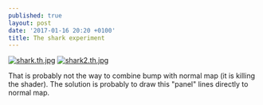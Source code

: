 ```yaml
---
published: true
layout: post
date: '2017-01-16 20:20 +0100'
title: The shark experiment
---
```

[![shark.th.jpg](https://cdn.scrot.moe/images/2017/01/16/shark.th.jpg)](https://cdn.scrot.moe/images/2017/01/16/shark.jpg)
[![shark2.th.jpg](https://cdn.scrot.moe/images/2017/01/16/shark2.th.jpg)](https://cdn.scrot.moe/images/2017/01/16/shark2.jpg)

That is probably not the way to combine bump with normal map (it is killing the shader). The solution is probably to draw this "panel" lines directly to normal map.






